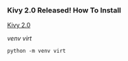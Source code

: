 ### Kivy 2.0 Released! How To Install

[Kivy 2.0](https://github.com/kivy/kivy/releases)<br>

_venv virt_


```
python -m venv virt
```